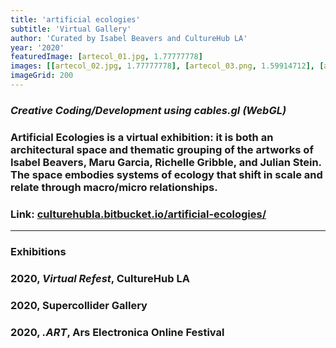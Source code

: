 ```yaml
---
title: 'artificial ecologies'
subtitle: 'Virtual Gallery'
author: 'Curated by Isabel Beavers and CultureHub LA'
year: '2020'
featuredImage: [artecol_01.jpg, 1.77777778]
images: [[artecol_02.jpg, 1.77777778], [artecol_03.png, 1.59914712], [artecol_04.png, 1.59914712]]
imageGrid: 200
---
```


### _Creative Coding/Development using cables.gl (WebGL)_

### Artificial Ecologies is a virtual exhibition: it is both an architectural space and thematic grouping of the artworks of Isabel Beavers, Maru Garcia, Richelle Gribble, and Julian Stein. The space embodies systems of ecology that shift in scale and relate through macro/micro relationships.

### Link: [culturehubla.bitbucket.io/artificial-ecologies/](https://culturehubla.bitbucket.io/artificial-ecologies/)

---

### **Exhibitions**

### 2020, _Virtual Refest_, CultureHub LA

### 2020, Supercollider Gallery

### 2020, _.ART_, Ars Electronica Online Festival

